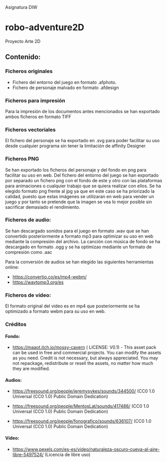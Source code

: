 Asignatura DIW

# robo-adventure2D
Proyecto Arte 2D

## Contenido:

### Ficheros originales
- Fichero del entorno del juego en formato .afphoto.
- Fichero de personaje malvado en formato .afdesign

### Ficheros para impresión
Para la impresión de los documentos antes mencionados se han exportado ambos ficheros en formato TIFF

### Ficheros vectoriales
El fichero del personaje se ha exportado en .svg para poder facilitar su uso desde cualquier programa sin tener la limitación de affinity Designer

### Ficheros PNG
Se han exportado los ficheros del personaje y del fondo en png para facilitar su uso en web. 
Del fichero del entorno del juego se han exportado por separado un fichero png con el fondo de este y otro con las plataformas para animaciones o cualquier trabajo que se quiera realizar con ellos.
Se ha elegido formato png frente al jpg ya que en este caso se ha priorizado la calidad, puesto que estas imágenes se utilizaran en web para vender un juego y por tanto se pretende que la imagen se vea lo mejor posible sin sacrificar demasiado el rendimiento.


### Ficheros de audio:
Se han descargado sonidos para el juego en formato .wav que se han convertido posteriormente a formato mp3 para optimizar su uso en web mediante la compresión del archivo. 
La canción con música de fondo se ha descargado en formato .ogg y se ha optimizao mediante un formato de compresión como .aac

Para la conversión de audios se han elegido las siguientes herramientas online:
- https://convertio.co/es/mp4-webm/ 
- https://wavtomp3.org/es

### Ficheros de vídeo:
El formato original del video es en mp4 que posteriormente se ha optimizado a formato webm para su uso en web. 


### Créditos
#### Fondo:
- https://maaot.itch.io/mossy-cavern ( LICENSE: V0.1) - This asset pack can be used in free and commercial projects. You can modify the assets as you need. Credit is not necessary, but always appreciated.  You may not repackage, redistribute or resell the assets, no matter how much they are modified.

#### Audios:
- https://freesound.org/people/jeremysykes/sounds/344500/   (CC0 1.0 Universal (CC0 1.0) Public Domain Dedication)

- https://freesound.org/people/MentosLat/sounds/417486/   (CC0 1.0 Universal (CC0 1.0) Public Domain Dedication)

- https://freesound.org/people/fonografico/sounds/636107/   (CC0 1.0 Universal (CC0 1.0) Public Domain Dedication)

#### Vídeo:
- https://www.pexels.com/es-es/video/naturaleza-oscuro-cueva-al-aire-libre-5497524/ (Licencia de libre uso)
